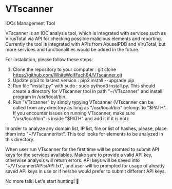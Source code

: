 # VTscanner
IOCs Management Tool

VTscanner is an IOC analysis tool, which is integrated with services such as VirusTotal via API for checking possible malicious elements and reporting. Currently the tool is integrated with APIs from AbuseIPDB and ViruTotal, but more services and functionalities would be added in the future.

For instalation, please follow these steps:
1. Clone the repository to your computer : git clone https://github.com/WhiteWolfFach64/VTscanner.git
2. Update pip3 to lastest version : pip3 install --upgrade pip
3. Run file "install.py" with sudo : sudo python3 install.py. This should create a directory for VTscanner tool in path "~/VTscanner" and install program in /usr/local/bin.
4. Run "VTscanner" by simply typying VTscanner (VTscanner can be called from any directory as long as "/usr/local/bin" belongs to "$PATH". If you encounter issues on running VTscanner, make sure "/usr/local/bin" is inside "$PATH" and add it if it is not):

In order to analyze any domain list, IP list, file or list of hashes, please, place them into "~/VTscanner/txt". This tool looks for elements to be analyzed in this directory.

When user run VTscanner for the first time will be promted to submit API keys for the services availables. Make sure to provide a valid API key, otherwise analysis will return errors. API keys will be saved into "~/VTscanner/APIs/API.txt", and user will be prompted for usage of already saved API keys in use or if he/she would prefer to submit different API keys.

No more talk! Let's start hunting! 🐺

